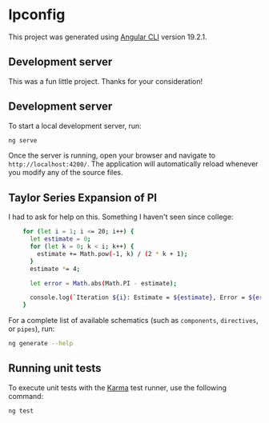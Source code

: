 # Ipconfig

This project was generated using [Angular CLI](https://github.com/angular/angular-cli) version 19.2.1.

## Development server

This was a fun little project. Thanks for your consideration!

## Development server

To start a local development server, run:

```bash
ng serve
```

Once the server is running, open your browser and navigate to `http://localhost:4200/`. The application will automatically reload whenever you modify any of the source files.

## Taylor Series Expansion of PI

I had to ask for help on this. Something I haven't seen since college:

```bash
    for (let i = 1; i <= 20; i++) {
      let estimate = 0;
      for (let k = 0; k < i; k++) {
        estimate += Math.pow(-1, k) / (2 * k + 1);
      }
      estimate *= 4;

      let error = Math.abs(Math.PI - estimate);

      console.log(`Iteration ${i}: Estimate = ${estimate}, Error = ${error}`);
    }
```

For a complete list of available schematics (such as `components`, `directives`, or `pipes`), run:

```bash
ng generate --help
```

## Running unit tests

To execute unit tests with the [Karma](https://karma-runner.github.io) test runner, use the following command:

```bash
ng test
```
